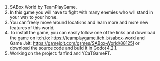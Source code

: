   1. SABox World by TeamPlayGame.
  2. In this game you will have to fight with many enemies who will stand in your way to your home.
  3. You can freely move around locations and learn more and more new features of this world.
  4. To install the game, you can easily follow one of the links and download the game on itch.io: https://teamplaygame.itch.io/sabox-world and Game Jolt: https://gamejolt.com/games/SABox-World/881251 or download the source code and build it in Godot 4.2.1.
  5. Working on the project: farfind and YCaTGameRT.
